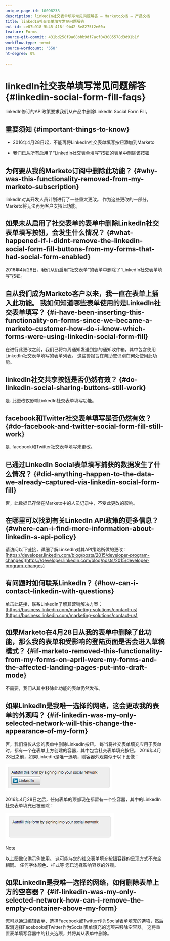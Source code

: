 ```yaml
---
unique-page-id: 10098238
description: linkedIn社交表单填写常见问题解答 — Marketo文档 — 产品文档
title: linkedIn社交表单填写常见问题解答
exl-id: ce87b918-5b45-418f-9b42-8e8275f2e60a
feature: Forms
source-git-commit: 431bd258f9a68bbb9df7acf043085578d3d91b1f
workflow-type: tm+mt
source-wordcount: '558'
ht-degree: 0%

---
```


# linkedIn社交表单填写常见问题解答 {#linkedin-social-form-fill-faqs}

linkedIn修订的API政策要求我们从产品中删除LinkedIn Social Form Fill。

## 重要须知 {#important-things-to-know}

* 2016年4月28日起，不能再将LinkedIn社交表单填写按钮添加到Marketo

* 我们已从所有启用了“LinkedIn社交表单填写”按钮的表单中删除该按钮

## 为何要从我的Marketo订阅中删除此功能？ {#why-was-this-functionality-removed-from-my-marketo-subscription}

linkedIn对其开发人员计划进行了一些重大更改。 作为这些更改的一部分，Marketo将无法再为客户支持此功能。

## 如果未从启用了社交表单的表单中删除LinkedIn社交表单填写按钮，会发生什么情况？ {#what-happened-if-i-didnt-remove-the-linkedin-social-form-fill-buttons-from-my-forms-that-had-social-form-enabled}

2016年4月28日，我们从仍启用“社交表单”的表单中删除了“LinkedIn社交表单填写”按钮。

## 自从我们成为Marketo客户以来，我一直在表单上插入此功能。 我如何知道哪些表单使用的是LinkedIn社交表单填写？ {#i-have-been-inserting-this-functionality-on-forms-since-we-became-a-marketo-customer-how-do-i-know-which-forms-were-using-linkedin-social-form-fill}

在进行此更改之前，我们已将每周通知发送到您的通知收件箱，其中包含使用LinkedIn社交表单填写的表单列表。 这些警报旨在帮助您识别在何处使用此功能。

## linkedIn社交共享按钮是否仍然有效？ {#do-linkedin-social-sharing-buttons-still-work}

是. 此更改仅影响LinkedIn社交表单填写功能。

## facebook和Twitter社交表单填写是否仍然有效？ {#do-facebook-and-twitter-social-form-fill-still-work}

是. facebook和Twitter社交表单填写未更改。

## 已通过LinkedIn Social表单填写捕获的数据发生了什么情况？ {#did-anything-happen-to-the-data-we-already-captured-via-linkedin-social-form-fill}

否，此数据已存储在Marketo中的人员记录中，不受此更改的影响。

## 在哪里可以找到有关LinkedIn API政策的更多信息？ {#where-can-i-find-more-information-about-linkedin-s-api-policy}

请访问以下链接，详细了解LinkedIn对其API策略所做的更改： [https://developer.linkedin.com/blog/posts/2015/developer-program-changes](https://developer.linkedin.com/blog/posts/2015/developer-program-changes)

## 有问题时如何联系LinkedIn？ {#how-can-i-contact-linkedin-with-questions}

单击此链接，联系LinkedIn了解其营销解决方案： [https://business.linkedin.com/marketing-solutions/contact-us](https://business.linkedin.com/marketing-solutions/contact-us)

## 如果Marketo在4月28日从我的表单中删除了此功能，那么我的表单和受影响的登陆页面是否会进入草稿模式？ {#if-marketo-removed-this-functionality-from-my-forms-on-april-were-my-forms-and-the-affected-landing-pages-put-into-draft-mode}

不需要，我们从其中移除此功能的表单仍然发布。

## 如果LinkedIn是我唯一选择的网络，这会更改我的表单的外观吗？ {#if-linkedin-was-my-only-selected-network-will-this-change-the-appearance-of-my-form}

否，我们将仅从您的表单中删除LinkedIn按钮。 每当将社交表单填充应用于表单时，都有一个在表单上方创建的容器，其中包含社交表单填充按钮。 2016年4月28日之前，如果LinkedIn是唯一选项，则容器外观类似于以下图像：

![--](assets/one.png)

2016年4月28日之后，任何表单的顶部现在都留有一个空容器，其中的LinkedIn社交表单填充已被删除：

![--](assets/two.png)

>[!NOTE]
>
>以上图像仅供示例使用。 这可能与您的社交表单填充按钮容器的呈现方式不完全相同。 任何字体颜色、样式等 您已选择影响容器的外观。

## 如果LinkedIn是我唯一选择的网络，如何删除表单上方的空容器？ {#if-linkedin-was-my-only-selected-network-how-can-i-remove-the-empty-container-above-my-form}

您可以通过编辑表单、选择Facebook或Twitter作为Social表单填充的选项，然后取消选择Facebook或Twitter作为Social表单填充的选项来移除空容器。 这将重置表单填写容器中的社交选项，并将其从表单中删除。
